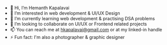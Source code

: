 - 👋 Hi, I’m Hemanth Kapalavai
- 👀 I’m interested in web development & UI/UX Design
- 🌱 I’m currently learning web development & practising DSA problems
- 🤝 I’m looking to collaborate on UI/UX or Frontend related projects 
- 📫 You can reach me at hkapalavai@gmail.com or at my linked-in handle
- ⚡ Fun fact: I'm also a photographer & graphic designer
<!---
hemanthk04/hemanthk04 is a ✨ special ✨ repository because its `README.md` (this file) appears on your GitHub profile.
You can click the Preview link to take a look at your changes.
--->
